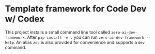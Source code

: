 # Template framework for Code Dev w/ Codex

This project installs a small command line tool called `zero-ai-dev-framework`.
After `pip install -e .` you can run `zero-ai-dev-framework --help`.
An alias `zcc` is also provided for convenience and supports a `dev` command.
